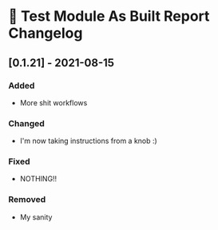 # :arrows_counterclockwise: Test Module As Built Report Changelog

## [0.1.21] - 2021-08-15

### Added
* More shit workflows

### Changed
* I'm now taking instructions from a knob :)

### Fixed
* NOTHING!!
### Removed
* My sanity


